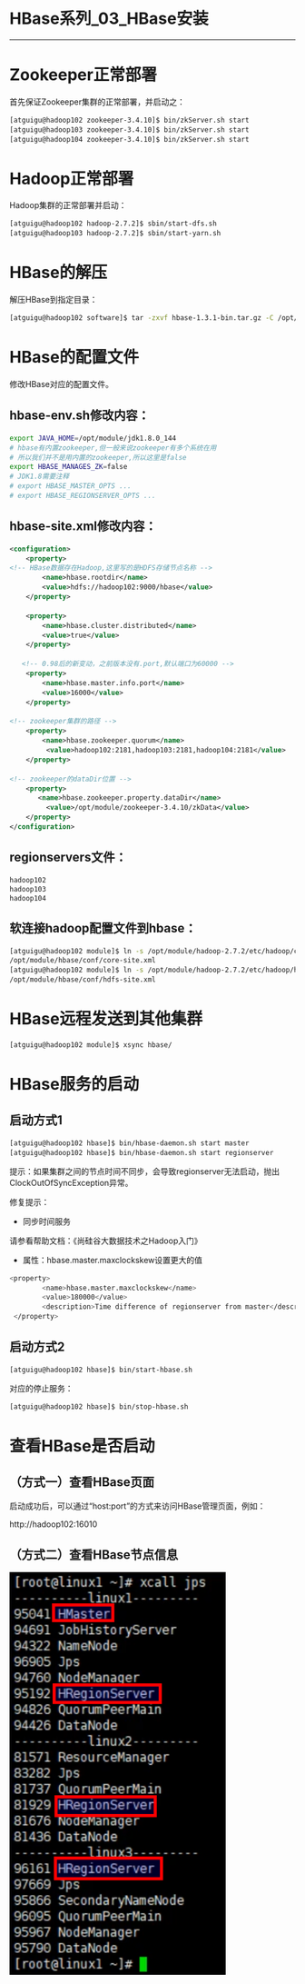 #	HBase系列_03_HBase安装

----

#   Zookeeper正常部署

首先保证Zookeeper集群的正常部署，并启动之：

```bash
[atguigu@hadoop102 zookeeper-3.4.10]$ bin/zkServer.sh start
[atguigu@hadoop103 zookeeper-3.4.10]$ bin/zkServer.sh start
[atguigu@hadoop104 zookeeper-3.4.10]$ bin/zkServer.sh start
```

#   Hadoop正常部署

Hadoop集群的正常部署并启动：

```bash
[atguigu@hadoop102 hadoop-2.7.2]$ sbin/start-dfs.sh
[atguigu@hadoop103 hadoop-2.7.2]$ sbin/start-yarn.sh
```

#   HBase的解压

解压HBase到指定目录：

```bash
[atguigu@hadoop102 software]$ tar -zxvf hbase-1.3.1-bin.tar.gz -C /opt/module
```

#   HBase的配置文件

修改HBase对应的配置文件。

##  hbase-env.sh修改内容：

```bash
export JAVA_HOME=/opt/module/jdk1.8.0_144
# hbase有内置zookeeper,但一般来说zookeeper有多个系统在用
# 所以我们并不是用内置的zookeeper,所以这里是false
export HBASE_MANAGES_ZK=false
# JDK1.8需要注释
# export HBASE_MASTER_OPTS ...
# export HBASE_REGIONSERVER_OPTS ...
```

##  hbase-site.xml修改内容：

```xml
<configuration>
    <property>
<!-- HBase数据存在Hadoop,这里写的是HDFS存储节点名称 -->
        <name>hbase.rootdir</name>  
        <value>hdfs://hadoop102:9000/hbase</value>  
    </property>

    <property>  
        <name>hbase.cluster.distributed</name>
        <value>true</value>
    </property>

   <!-- 0.98后的新变动，之前版本没有.port,默认端口为60000 -->
    <property>
        <name>hbase.master.info.port</name>
        <value>16000</value>
    </property>

<!-- zookeeper集群的路径 -->
    <property>  
        <name>hbase.zookeeper.quorum</name>
         <value>hadoop102:2181,hadoop103:2181,hadoop104:2181</value>
    </property>

<!-- zookeeper的dataDir位置 -->
    <property>  
       <name>hbase.zookeeper.property.dataDir</name>
         <value>/opt/module/zookeeper-3.4.10/zkData</value>
    </property>
</configuration>
```

##  regionservers文件：

```
hadoop102
hadoop103
hadoop104
```

##  软连接hadoop配置文件到hbase：

```bash
[atguigu@hadoop102 module]$ ln -s /opt/module/hadoop-2.7.2/etc/hadoop/core-site.xml
/opt/module/hbase/conf/core-site.xml
[atguigu@hadoop102 module]$ ln -s /opt/module/hadoop-2.7.2/etc/hadoop/hdfs-site.xml
/opt/module/hbase/conf/hdfs-site.xml
```

#   HBase远程发送到其他集群

```bash
[atguigu@hadoop102 module]$ xsync hbase/
```

#   HBase服务的启动

##  启动方式1

```bash
[atguigu@hadoop102 hbase]$ bin/hbase-daemon.sh start master
[atguigu@hadoop102 hbase]$ bin/hbase-daemon.sh start regionserver
```

提示：如果集群之间的节点时间不同步，会导致regionserver无法启动，抛出ClockOutOfSyncException异常。

修复提示：

+   同步时间服务

请参看帮助文档：《尚硅谷大数据技术之Hadoop入门》

+   属性：hbase.master.maxclockskew设置更大的值

```bash
<property>
        <name>hbase.master.maxclockskew</name>
        <value>180000</value>
        <description>Time difference of regionserver from master</description>
 </property>
```

##  启动方式2

```bash
[atguigu@hadoop102 hbase]$ bin/start-hbase.sh
```

对应的停止服务：

```bash
[atguigu@hadoop102 hbase]$ bin/stop-hbase.sh
```

#   查看HBase是否启动

##  （方式一）查看HBase页面

启动成功后，可以通过“host:port”的方式来访问HBase管理页面，例如：

http://hadoop102:16010

##  （方式二）查看HBase节点信息

![](../images/2022/02/20220217171709.png)